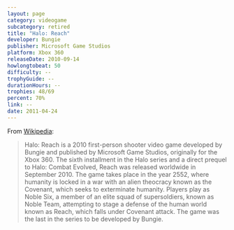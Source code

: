 ```yaml
---
layout: page
category: videogame
subcategory: retired
title: "Halo: Reach"
developer: Bungie
publisher: Microsoft Game Studios
platform: Xbox 360
releaseDate: 2010-09-14
howlongtobeat: 50
difficulty: --
trophyGuide: --
durationHours: --
trophies: 48/69
percent: 70%
link: --
date: 2011-04-24
---
```


From [Wikipedia](https://en.wikipedia.org/wiki/Halo:_Reach):

> Halo: Reach is a 2010 first-person shooter video game developed by Bungie and published by Microsoft Game Studios, originally for the Xbox 360. The sixth installment in the Halo series and a direct prequel to Halo: Combat Evolved, Reach was released worldwide in September 2010. The game takes place in the year 2552, where humanity is locked in a war with an alien theocracy known as the Covenant, which seeks to exterminate humanity. Players play as Noble Six, a member of an elite squad of supersoldiers, known as Noble Team, attempting to stage a defense of the human world known as Reach, which falls under Covenant attack. The game was the last in the series to be developed by Bungie.
